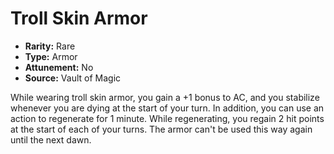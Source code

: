# Troll Skin Armor

- **Rarity:** Rare
- **Type:** Armor
- **Attunement:** No
- **Source:** Vault of Magic

While wearing troll skin armor, you gain a +1 bonus to AC, and you stabilize whenever you are dying at the start of your turn. In addition, you can use an action to regenerate for 1 minute. While regenerating, you regain 2 hit points at the start of each of your turns. The armor can't be used this way again until the next dawn.
